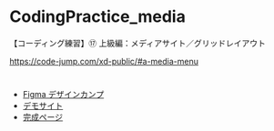 # CodingPractice_media
【コーディング練習】⑰ 上級編：メディアサイト／グリッドレイアウト

https://code-jump.com/xd-public/#a-media-menu

# 
- [Figma デザインカンプ](https://www.figma.com/design/6BmLbU9SQavWD2QNJnywUX/media?node-id=0-1&p=f&t=AtZFCTrN1T0vHSnU-0)
- [デモサイト](https://code-jump.com/demo/html/media/)
- [完成ページ](https://makowithyou.github.io/CodingPractice_media/)
